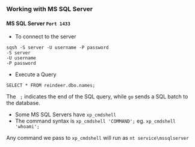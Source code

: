### Working with MS SQL Server

#### MS SQL Server  `Port 1433`

* To connect to the server
```
sqsh -S server -U username -P password
-S server
-U username
-P password
```

* Execute a Query
```
SELECT * FROM reindeer.dbo.names;
```
The ` ;` indicates the end of the SQL query, while `go` sends a SQL batch to the database.

* Some MS SQL Servers have `xp_cmdshell`
* The command syntax is `xp_cmdshell 'COMMAND';`
eg.  `xp_cmdshell 'whoami';`

Any command we pass to `xp_cmdshell` will run as `nt service\mssqlserver`
